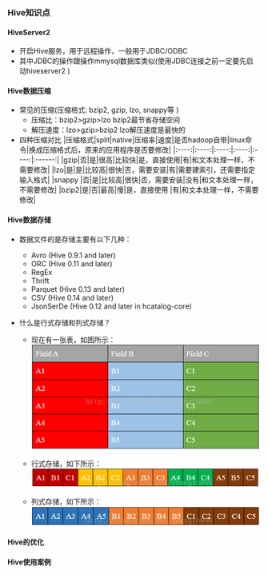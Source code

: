 ### Hive知识点
#### HiveServer2
* 开启Hive服务，用于远程操作，一般用于JDBC/ODBC
* 其中JDBC的操作跟操作mmysql数据库类似(使用JDBC连接之前一定要先启动hiveserver2
)

#### Hive数据压缩
* 常见的压缩(压缩格式: bzip2, gzip, lzo, snappy等
)
    * 压缩比：bzip2>gzip>lzo bzip2最节省存储空间
    * 解压速度：lzo>gzip>bzip2 lzo解压速度是最快的
* 四种压缩对比
|压缩格式|split|native|压缩率|速度|是否hadoop自带|linux命令|换成压缩格式后，原来的应用程序是否要修改|
|:----:|:----:|:----:|:----:|:----:|:------:|
|gzip|否|是|很高|比较快|是，直接使用|有|和文本处理一样，不需要修改|
|lzo|是|是|比较高|很快|否，需要安装|有|需要建索引，还需要指定输入格式|
|snappy	|否|是|比较高|很快|否，需要安装|没有|和文本处理一样，不需要修改|
|bzip2|是|否|最高|慢|是，直接使用	|有|和文本处理一样，不需要修改|


#### Hive数据存储

* 数据文件的是存储主要有以下几种：
    * Avro (Hive 0.9.1 and later)
    * ORC (Hive 0.11 and later)
    * RegEx
    * Thrift
    * Parquet (Hive 0.13 and later)
    * CSV (Hive 0.14 and later)
    * JsonSerDe (Hive 0.12 and later in hcatalog-core)

* 什么是行式存储和列式存储？
    * 现在有一张表，如图所示：
    ![](./img/fields.png)
    
    * 行式存储，如下所示：
    ![](./img/rows.png)

    * 列式存储，如下所示：
    ![](./img/cloumns.png)
    
#### Hive的优化

#### Hive使用案例